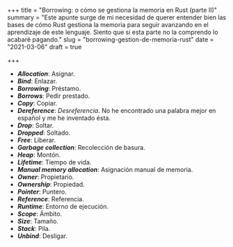 +++
title = "Borrowing: o cómo se gestiona la memoria en Rust (parte II)"
summary = "Este apunte surge de mi necesidad de querer entender bien las bases de cómo Rust gestiona la memoria para seguir avanzando en el aprendizaje de este lenguaje. Siento que si esta parte no la comprendo lo acabaré pagando."
slug = "borrowing-gestion-de-memoria-rust"
date = "2021-03-06"
draft = true

+++

* ***Allocation***: Asignar.
* ***Bind***: Enlazar.
* ***Borrowing***: Préstamo.
* ***Borrows***: Pedir prestado.
* ***Copy***: Copiar.
* ***Dereference***: *Desreferencia*. No he encontrado una palabra mejor en español y me he inventado ésta.
* ***Drop***: Soltar.
* ***Dropped***: Soltado.
* ***Free***: Liberar.
* ***Garbage collection***: Recolección de basura.
* ***Heap***: Montón.
* ***Lifetime***: Tiempo de vida.
* ***Manual memory allocation***: Asignación manual de memoria.
* ***Owner***: Propietario.
* ***Ownership***: Propiedad.
* ***Pointer***: Puntero.
* ***Reference***: Referencia.
* ***Runtime***: Entorno de ejecución.
* ***Scope***: Ámbito.
* ***Size***: Tamaño.
* ***Stack***: Pila.
* ***Unbind***: Desligar.